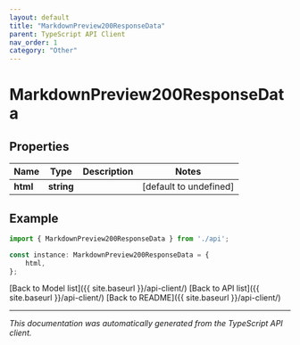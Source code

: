 ```yaml
---
layout: default
title: "MarkdownPreview200ResponseData"
parent: TypeScript API Client
nav_order: 1
category: "Other"
---
```


# MarkdownPreview200ResponseData


## Properties

Name | Type | Description | Notes
------------ | ------------- | ------------- | -------------
**html** | **string** |  | [default to undefined]

## Example

```typescript
import { MarkdownPreview200ResponseData } from './api';

const instance: MarkdownPreview200ResponseData = {
    html,
};
```

[Back to Model list]({{ site.baseurl }}/api-client/) [Back to API list]({{ site.baseurl }}/api-client/) [Back to README]({{ site.baseurl }}/api-client/)


---

*This documentation was automatically generated from the TypeScript API client.*
